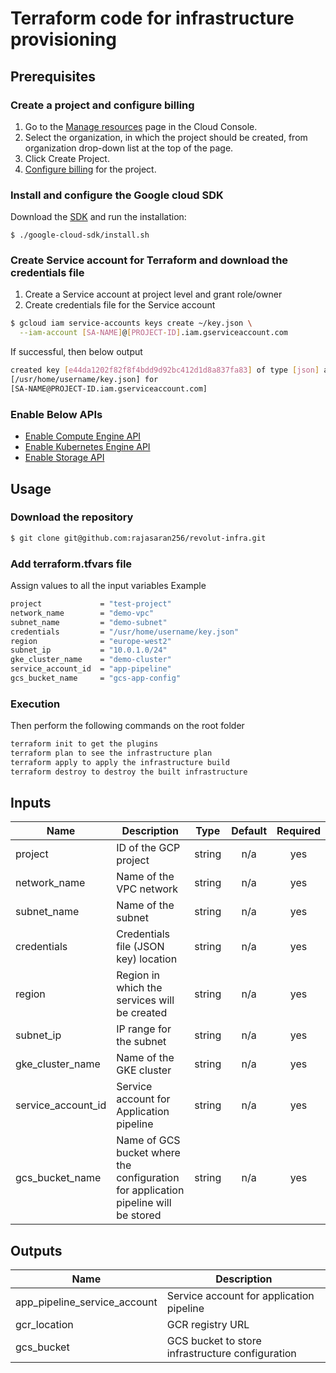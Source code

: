 # Terraform code for infrastructure provisioning

## Prerequisites

### Create a project and configure billing

1) Go to the [Manage resources](https://console.cloud.google.com/cloud-resource-manager?) page in the Cloud Console.
2) Select the organization, in which the project should be created, from organization drop-down list at the top of the page.
3) Click Create Project.
4) [Configure billing](https://cloud.google.com/billing/docs/how-to/manage-billing-account) for the project.

### Install and configure the Google cloud SDK

Download the [SDK](https://cloud.google.com/sdk/docs/) and run the installation:
```
$ ./google-cloud-sdk/install.sh
```

### Create Service account for Terraform and download the credentials file

1) Create a Service account at project level and grant role/owner
2) Create credentials file for the Service account
```bash
$ gcloud iam service-accounts keys create ~/key.json \
  --iam-account [SA-NAME]@[PROJECT-ID].iam.gserviceaccount.com
```
If successful, then below output
```bash
created key [e44da1202f82f8f4bdd9d92bc412d1d8a837fa83] of type [json] as
[/usr/home/username/key.json] for
[SA-NAME@PROJECT-ID.iam.gserviceaccount.com]
```

### Enable Below APIs

- [Enable Compute Engine API](https://console.cloud.google.com/apis/library/compute.googleapis.com/)
- [Enable Kubernetes Engine API](https://console.cloud.google.com/apis/library/container.googleapis.com)
- [Enable Storage API](https://console.cloud.google.com/apis/library/storage-component.googleapis.com)

## Usage

### Download the repository

```bash
$ git clone git@github.com:rajasaran256/revolut-infra.git
```

### Add terraform.tfvars file

Assign values to all the input variables
Example
```bash
project             = "test-project"
network_name        = "demo-vpc"
subnet_name         = "demo-subnet"
credentials         = "/usr/home/username/key.json"
region              = "europe-west2"
subnet_ip           = "10.0.1.0/24"
gke_cluster_name    = "demo-cluster"
service_account_id  = "app-pipeline"
gcs_bucket_name     = "gcs-app-config"
```

### Execution

Then perform the following commands on the root folder
```bash
terraform init to get the plugins
terraform plan to see the infrastructure plan
terraform apply to apply the infrastructure build
terraform destroy to destroy the built infrastructure
```
## Inputs

| Name | Description | Type | Default | Required |
|------|-------------|:----:|:-----:|:-----:|
| project | ID of the GCP project | string | n/a | yes |
| network_name | Name of the VPC network | string | n/a | yes |
| subnet_name | Name of the subnet | string | n/a | yes |
| credentials | Credentials file (JSON key) location| string | n/a | yes |
| region | Region in which the services will be created | string | n/a | yes |
| subnet_ip | IP range for the subnet | string | n/a | yes |
| gke_cluster_name | Name of the GKE cluster | string | n/a | yes |
| service_account_id | Service account for Application pipeline | string | n/a | yes |
| gcs_bucket_name | Name of GCS bucket where the configuration for application pipeline will be stored | string | n/a | yes |

## Outputs

| Name | Description |
|------|-------------|
| app_pipeline_service_account | Service account for application pipeline |
| gcr_location | GCR registry URL |
| gcs_bucket | GCS bucket to store infrastructure configuration |

